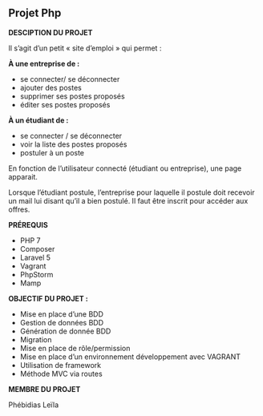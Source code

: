 ## Projet Php 


**DESCIPTION DU PROJET**

Il s’agit d’un petit « site d’emploi » qui permet :

  
**À une entreprise de :**

-   se connecter/ se déconnecter
-   ajouter des postes
-   supprimer ses postes proposés
-   éditer ses postes proposés

  

**À un étudiant de :**

-   se connecter / se déconnecter
-   voir la liste des postes proposés
-   postuler à un poste

   
En fonction de l’utilisateur connecté (étudiant ou entreprise), une page apparait.

Lorsque l’étudiant postule, l’entreprise pour laquelle il postule doit recevoir un mail lui disant qu’il a bien postulé. Il faut être inscrit pour accéder aux offres.

**PRÉREQUIS**

-   PHP 7
-   Composer
-   Laravel 5
-   Vagrant
-   PhpStorm
-   Mamp

**OBJECTIF DU PROJET :**

-   Mise en place d’une BDD
-   Gestion de données BDD
-   Génération de donnée BDD
-   Migration
-   Mise en place de rôle/permission
-   Mise en place d’un environnement développement avec VAGRANT
-   Utilisation de framework
-   Méthode MVC via routes


**MEMBRE DU PROJET**

Phébidias Leïla 